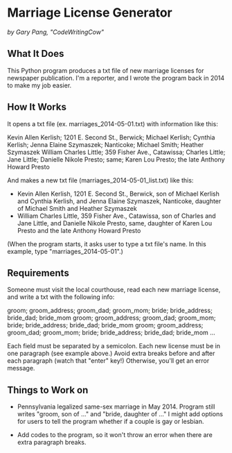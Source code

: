 # Marriage License Generator
_by Gary Pang, "CodeWritingCow"_

## What It Does
This Python program produces a txt file of new marriage licenses for newspaper publication. I'm a reporter, and I wrote the program back in 2014 to make my job easier.

## How It Works
It opens a txt file (ex. marriages_2014-05-01.txt) with information like this:

Kevin Allen Kerlish; 1201 E. Second St., Berwick; Michael Kerlish; Cynthia Kerlish; Jenna Elaine Szymaszek; Nanticoke; Michael Smith; Heather Szymaszek
William Charles Little; 359 Fisher Ave., Catawissa; Charles Little; Jane Little; Danielle Nikole Presto; same; Karen Lou Presto; the late Anthony Howard Presto

And makes a new txt file (marriages_2014-05-01_list.txt) like this:

* Kevin Allen Kerlish, 1201 E. Second St., Berwick, son of Michael Kerlish and Cynthia Kerlish, 
and Jenna Elaine Szymaszek, Nanticoke, daughter of Michael Smith and Heather Szymaszek
* William Charles Little, 359 Fisher Ave., Catawissa, son of Charles and Jane Little, 
and Danielle Nikole Presto, same, daughter of Karen Lou Presto and the late Anthony Howard Presto

(When the program starts, it asks user to type a txt file's name. In this example, type "marriages_2014-05-01".)

## Requirements
Someone must visit the local courthouse, read each new marriage license, and write a txt with the following info:

groom; groom_address; groom_dad; groom_mom; bride; bride_address; bride_dad; bride_mom
groom; groom_address; groom_dad; groom_mom; bride; bride_address; bride_dad; bride_mom
groom; groom_address; groom_dad; groom_mom; bride; bride_address; bride_dad; bride_mom ...

Each field must be separated by a semicolon. Each new license must be in one paragraph (see example above.) Avoid extra breaks before and after each paragraph (watch that "enter" key!) Otherwise, you'll get an error message.


## Things to Work on
* Pennsylvania legalized same-sex marriage in May 2014. Program still writes "groom, son of ..." and "bride, daughter of ..." I might add options for users to tell the program whether if a couple is gay or lesbian.

* Add codes to the program, so it won't throw an error when there are extra paragraph breaks.